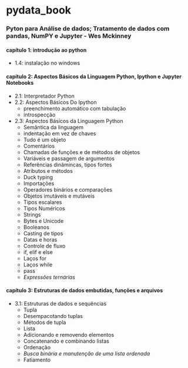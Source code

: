 # pydata_book

### Pyton para Análise de dados; Tratamento de dados com pandas, NumPY e Jupyter - Wes Mckinney  
#### capítulo 1: introdução ao python  
- 1.4: instalação no windows  

#### capítulo 2: Aspectos Básicos da Linguagem Python, Ipython e Jupyter Notebooks  
- 2.1: Interpretador Python  
- 2.2: Aspectos Básicos Do Ipython  
    - preenchimento automático com tabulação  
    - introspecção  
- 2.3: Aspectos Básicos da Linguagem Python  
    - Semântica da linguagem  
    - indentação em vez de chaves  
    - Tudo é um objeto  
    - Comentários  
    - Chamadas de funções e de métodos de objetos  
    - Variáveis e passagem de argumentos  
    - Referências dinâmincas, tipos fortes  
    - Atributos e métodos  
    - Duck typing  
    - Importações  
    - Operadores binários e comparações  
    - Objetos imutáveis e mutáveis  
    - Tipos escalares  
    - Tipos Numéricos  
    - Strings  
    - Bytes e Unicode  
    - Booleanos  
    - Casting de tipos  
    - Datas e horas  
    - Controle de fluxo  
    - if, elif e else  
    - Laços for  
    - Laços while  
    - pass  
    - _Expressões ternárias_  

#### capítulo 3: Estruturas de dados embutidas, funções e arquivos  
- 3.1: Estruturas de dados e sequências
    - Tupla  
    - Desempacotando tuplas  
    - Métodos de tupla  
    - Lista  
    - Adicionando e removendo elementos  
    - Concatenando e combinando listas  
    - Ordenação  
    - _Busca binária e manutenção de uma lista ordenada_  
    - Fatiamento 

